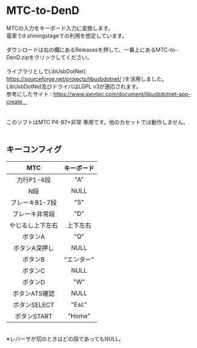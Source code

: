 # MTC-to-DenD

MTCの入力をキーボード入力に変換します。<br>
電車でd shiningstageでの利用を想定しています。
<br><br>
ダウンロードは右の欄にあるReleasesを押して、一番上にあるMTC-to-DenD.zipをクリックしてください。
<br><br>
ライブラリとしてLibUsbDotNet( https://sourceforge.net/projects/libusbdotnet/ )を活用しました。<br>
LibUsbDotNet及びドライバはLGPL v3が適応されます。<br>
参考にしたサイト : https://www.ipentec.com/document/libusbdotnet-app-create　<br>
<br><br>
このソフトはMTC P4-B7+非常 専用です。他のカセットでは動作しません。
<br><br>
## キーコンフィグ<br>
|MTC|キーボード|
|:-:|:-:|
|力行P1-4段|"A"|
|N段|NULL|
|ブレーキB1-7段|"S"|
|ブレーキ非常段|"D"|
|やじるし上下左右|上下左右|
|ボタンA|"Q"|
|ボタンA深押し|NULL|
|ボタンB|"エンター"|
|ボタンC|NULL|
|ボタンD|"W"|
|ボタンATS確認|NULL|
|ボタンSELECT|"Esc"|
|ボタンSTART|"Home"|
<br>
※レバーサが切のときはどの段であってもNULL。<br>
